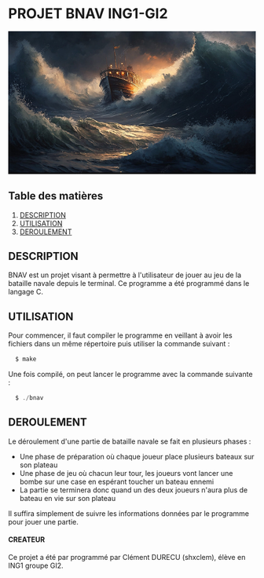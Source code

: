 # PROJET BNAV ING1-GI2

![alt_text](https://github.com/shxclem/BNAV/blob/ressources/BNAV.jpg)


## Table des matières
1. [DESCRIPTION](#description)
2. [UTILISATION](#utilisation)
3. [DEROULEMENT](#deroulement)

## DESCRIPTION

BNAV est un projet visant à permettre à l'utilisateur de jouer au jeu de la bataille navale depuis le terminal.
Ce programme a été programmé dans le langage C.

## UTILISATION

Pour commencer, il faut compiler le programme en veillant à avoir les fichiers dans un même répertoire puis utiliser la commande suivant :
```c
  $ make
```
Une fois compilé, on peut lancer le programme avec la commande suivante :
```c
  $ ./bnav
```
## DEROULEMENT

Le déroulement d'une partie de bataille navale se fait en plusieurs phases :
  - Une phase de préparation où chaque joueur place plusieurs bateaux sur son plateau
  - Une phase de jeu où chacun leur tour, les joueurs vont lancer une bombe sur une case en espérant toucher un bateau ennemi
  - La partie se terminera donc quand un des deux joueurs n'aura plus de bateau en vie sur son plateau

Il suffira simplement de suivre les informations données par le programme pour jouer une partie.

#### CREATEUR

Ce projet a été par programmé par Clément DURECU (shxclem), élève en ING1 groupe GI2.
